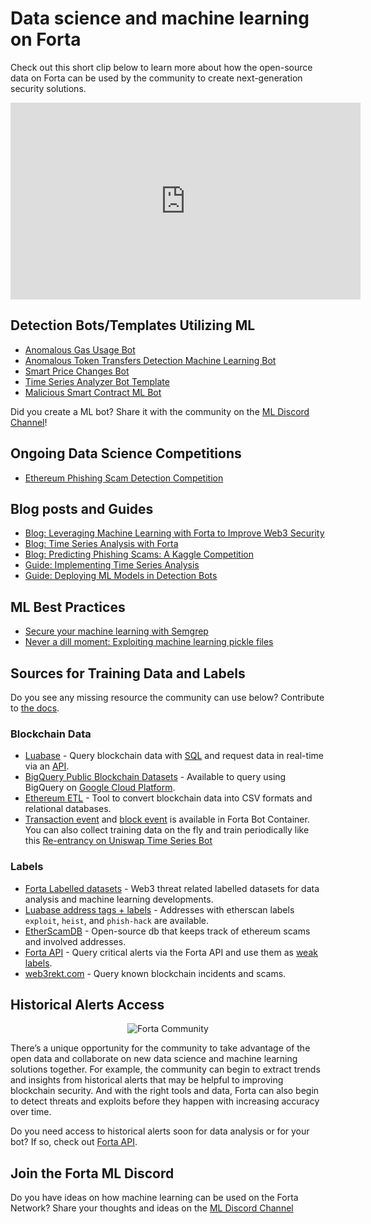 # Data science and machine learning on Forta

Check out this short clip below to learn more about how the open-source data on Forta can be used by the community to create next-generation security solutions.

<p align="center">
    <iframe width="560" height="315" src="https://www.youtube.com/embed/Uw7n5_mV9aQ" title="YouTube video player" frameborder="0" allow="accelerometer; autoplay; clipboard-write; encrypted-media; gyroscope; picture-in-picture" allowfullscreen></iframe>
</p>

## Detection Bots/Templates Utilizing ML

* [Anomalous Gas Usage Bot](https://github.com/kovart/forta-gas-agent)
* [Anomalous Token Transfers Detection Machine Learning Bot](https://github.com/forta-network/starter-kits/tree/main/anomalous-token-transfers-ml-py)
* [Smart Price Changes Bot](https://github.com/0xidase/Smart-Price-Changes-Agent)
* [Time Series Analyzer Bot Template](https://github.com/forta-network/starter-kits/tree/main/time-series-analyzer-template)
* [Malicious Smart Contract ML Bot](https://github.com/forta-network/starter-kits/tree/main/malicious-smart-contract-ml-py#malicious-smart-contract-ml)

Did you create a ML bot? Share it with the community on the [ML Discord Channel](https://discord.gg/ehKhTDmbHT)!

## Ongoing Data Science Competitions

* [Ethereum Phishing Scam Detection Competition](https://www.kaggle.com/competitions/forta-protect-web3)

## Blog posts and Guides

* [Blog: Leveraging Machine Learning with Forta to Improve Web3 Security](https://forta.org/blog/leveraging-machine-learning-to-improve-web3-security/)
* [Blog: Time Series Analysis with Forta](https://forta.org/blog/time-series-analysis-with-forta/)
* [Blog: Predicting Phishing Scams: A Kaggle Competition](https://forta.org/blog/predicting-phishing-kaggle/)
* [Guide: Implementing Time Series Analysis](https://docs.forta.network/en/latest/time-series-analysis/)
* [Guide: Deploying ML Models in Detection Bots](https://docs.forta.network/en/latest/deploying-ml-models/)

## ML Best Practices

* [Secure your machine learning with Semgrep](https://blog.trailofbits.com/2022/10/03/semgrep-maching-learning-static-analysis/)
* [Never a dill moment: Exploiting machine learning pickle files](https://blog.trailofbits.com/2021/03/15/never-a-dill-moment-exploiting-machine-learning-pickle-files/)

## Sources for Training Data and Labels

Do you see any missing resource the community can use below? Contribute to [the docs](https://github.com/forta-network/docs).

### Blockchain Data

* [Luabase](https://luabase.com) - Query blockchain data with [SQL](https://luabase.notion.site/2067e9caa29448ccafe729518cf67ea6?v=a370577950c0407f939df3fa7362daff&p=230bedd0413846ab84d6fea6c6aab44c&pm=s) and request data in real-time via an [API](https://luabase.notion.site/2067e9caa29448ccafe729518cf67ea6?v=a370577950c0407f939df3fa7362daff&p=0bf87e362d9645d2bc2d9876cc549a72&pm=s).
* [BigQuery Public Blockchain Datasets](https://github.com/blockchain-etl/public-datasets) - Available to query using BigQuery on [Google Cloud Platform](https://cloud.google.com/free).
* [Ethereum ETL](https://ethereum-etl.readthedocs.io/en/latest/) - Tool to convert blockchain data into CSV formats and relational databases.
* [Transaction event](https://docs.forta.network/en/latest/python/#transactionevent) and [block event](https://docs.forta.network/en/latest/python/#blockevent) is available in Forta Bot Container. You can also collect training data on the fly and train periodically like this [Re-entrancy on Uniswap Time Series Bot](https://explorer.forta.network/bot/0x1e3ec10394a46d44ec0802f9e27162236cd61a1f7c13767f0c9ada7b48def6ae)

### Labels

* [Forta Labelled datasets](https://github.com/forta-network/labelled-datasets) - Web3 threat related labelled datasets for data analysis and machine learning developments.
* [Luabase address tags + labels](https://luabase.notion.site/Tags-521d6955dc1e472ba37dba71569666a3) - Addresses with etherscan labels `exploit`, `heist`, and `phish-hack` are available.
* [EtherScamDB](https://github.com/CryptoScamDB/EtherScamDB) - Open-source db that keeps track of ethereum scams and involved addresses.
* [Forta API](https://github.com/forta-network/forta-api) - Query critical alerts via the Forta API and use them as [weak labels](https://www.thoughtworks.com/en-us/insights/blog/data-science-and-analytics/weak-labeling).
* [web3rekt.com](https://www.web3rekt.com/) - Query known blockchain incidents and scams.


## Historical Alerts Access

<p align="center">
    <img alt="Forta Community" src="../forta-community.png">
</p>

There’s a unique opportunity for the community to take advantage of the open data and collaborate on new data science and machine learning solutions together. For example, the community can begin to extract trends and insights from historical alerts that may be helpful to improving blockchain security. And with the right tools and data, Forta can also begin to detect threats and exploits before they happen with increasing accuracy over time.

Do you need access to historical alerts soon for data analysis or for your bot? If so, check out [Forta API](api.md).

## Join the Forta ML Discord

Do you have ideas on how machine learning can be used on the Forta Network? Share your thoughts and ideas on the [ML Discord Channel](https://discord.gg/ehKhTDmbHT)
